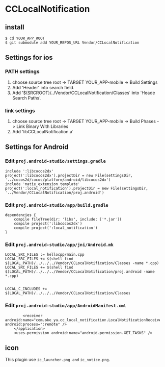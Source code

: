 # CCLocalNotification

## install

```
$ cd YOUR_APP_ROOT
$ git submodule add YOUR_REPOS_URL Vendor/CCLocalNotification
```

## Settings for ios

### PATH settings

1. choose source tree root -> TARGET YOUR_APP-mobile -> Build Settings
1. Add  'Header' into search field.
1. Add '$(SRCROOT)/../Vendor/CCLocalNotification/Classes' into 'Heade Search Paths'.

### link settings

1. choose source tree root -> TARGET YOUR_APP-mobile -> Build Phases -> Link Binary With Libraries
1. Add 'libCCLocalNotification.a'


## Settings for Android

### Edit `proj.android-studio/settings.gradle`

```
include ':libcocos2dx'
project(':libcocos2dx').projectDir = new File(settingsDir, '../cocos2d/cocos/platform/android/libcocos2dx')
include 'natie_extension_template'
project(':local_notification').projectDir = new File(settingsDir, '../Vendor/CCLocalNotification/proj.android')
```

### Edit `proj.android-studio/app/build.gradle`

```
dependencies {
    compile fileTree(dir: 'libs', include: ['*.jar'])
    compile project(':libcocos2dx')
    compile project(':local_notification')
}
```

### Edit `proj.android-studio/app/jni/Android.mk`

```
LOCAL_SRC_FILES := hellocpp/main.cpp
LOCAL_SRC_FILES += $(shell find $(LOCAL_PATH)/../../../Vendor/CCLocalNotification/Classes -name *.cpp)
LOCAL_SRC_FILES += $(shell find $(LOCAL_PATH)/../../../Vendor/CCLocalNotification/proj.android -name *.cpp)


LOCAL_C_INCLUDES += $(LOCAL_PATH)/../../../Vendor/CCLocalNotification/Classes
```

### Edit `proj.android-studio/app/AndroidManifest.xml`

```
        <receiver android:name="com.oke_ya.cc_local_notification.LocalNotificationReceiver" android:process=":remote" />
    </application>
    <uses-permission android:name="android.permission.GET_TASKS" />
```

## icon

This plugin use `ic_launcher.png and` `ic_notice.png`.
